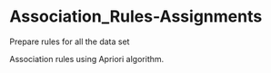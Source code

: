 # Association_Rules-Assignments
Prepare rules for all the data set


Association rules using Apriori algorithm.
